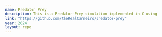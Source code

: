 ```yaml
---
name: Predator Prey
description: This is a Predator-Prey simulation implemented in C using OpenMP, developed as part of an assignment for a Parallel Computing class. The core idea behind this implementation is to maintain a list of "wanted" grid cells—representing the target positions that creatures intend to move to. By leveraging parallelism, we efficiently process these movements, as conflicts only occur when multiple creatures attempt to move to the same grid cell. This approach optimizes performance while effectively handling movement conflicts in a concurrent environment.
link: "https://github.com/theRealCarneiro/predator-prey"
year: 2024
layout: repo
---
```

